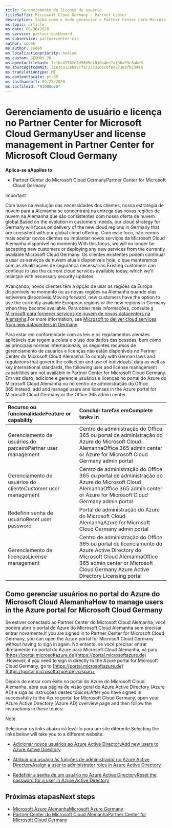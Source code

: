 ```yaml
---
title: Gerenciamento de licença de usuário
titleSuffix: Microsoft Cloud Germany - Partner Center
description: Saiba como e onde gerenciar o Partner Center para Microsoft Cloud parceiros, clientes e licenças da Alemanha, bem como redefinições de senha.
ms.topic: article
ms.date: 06/30/2020
ms.service: partner-dashboard
ms.subservice: partnercenter-csp
author: sodeb
ms.author: sodeb
ms.localizationpriority: medium
ms.custom: SEOMAY.20
ms.openlocfilehash: 7c1bc49562e3d58d5e4010a4be7af36a99c8abe6
ms.sourcegitcommit: 51e3c912eba8cfa72733206c0fee22386fbc34aa
ms.translationtype: MT
ms.contentlocale: pt-BR
ms.lasthandoff: 09/22/2020
ms.locfileid: "91000620"
---
```

# <a name="user-and-license-management-in-partner-center-for-microsoft-cloud-germany"></a><span data-ttu-id="9b61e-103">Gerenciamento de usuário e licença no Partner Center for Microsoft Cloud Germany</span><span class="sxs-lookup"><span data-stu-id="9b61e-103">User and license management in Partner Center for Microsoft Cloud Germany</span></span>

<span data-ttu-id="9b61e-104">**Aplica-se a**</span><span class="sxs-lookup"><span data-stu-id="9b61e-104">**Applies to**</span></span>

-  <span data-ttu-id="9b61e-105">Partner Center do Microsoft Cloud Germany</span><span class="sxs-lookup"><span data-stu-id="9b61e-105">Partner Center for Microsoft Cloud Germany</span></span>

> [!IMPORTANT]
> <span data-ttu-id="9b61e-106">Com base na evolução das necessidades dos clientes, nossa estratégia de nuvem para a Alemanha se concentrará na entrega das novas regiões de nuvem na Alemanha que são consistentes com nossa oferta de nuvem global.</span><span class="sxs-lookup"><span data-stu-id="9b61e-106">Based on the evolution in customers' needs, our cloud strategy for Germany will focus on delivery of the new cloud regions in Germany that are consistent with our global cloud offering.</span></span> <span data-ttu-id="9b61e-107">Com esse foco, não iremos mais aceitar novos clientes ou implantar novos serviços da Microsoft Cloud Alemanha disponível no momento.</span><span class="sxs-lookup"><span data-stu-id="9b61e-107">With this focus, we will no longer be accepting new customers or deploying any new services from the currently available Microsoft Cloud Germany.</span></span> <span data-ttu-id="9b61e-108">Os clientes existentes podem continuar a usar os serviços de nuvem atuais disponíveis hoje, o que manteremos com as atualizações de segurança necessárias.</span><span class="sxs-lookup"><span data-stu-id="9b61e-108">Existing customers can continue to use the current cloud services available today, which we'll maintain with necessary security updates.</span></span>
>  
> <span data-ttu-id="9b61e-109">Avançando, novos clientes têm a opção de usar as regiões da Europa disponíveis no momento ou as novas regiões na Alemanha quando elas estiverem disponíveis.</span><span class="sxs-lookup"><span data-stu-id="9b61e-109">Moving forward, new customers have the option to use the currently available European regions or the new regions in Germany when they become available.</span></span> <span data-ttu-id="9b61e-110">Para obter mais informações, consulte [a Microsoft para fornecer serviços de nuvem de novos datacenters na Alemanha](https://news.microsoft.com/europe/2018/08/31/microsoft-to-deliver-cloud-services-from-new-datacentres-in-germany-in-2019-to-meet-evolving-customer-needs/).</span><span class="sxs-lookup"><span data-stu-id="9b61e-110">For more information, see [Microsoft to deliver cloud services from new datacenters in Germany](https://news.microsoft.com/europe/2018/08/31/microsoft-to-deliver-cloud-services-from-new-datacentres-in-germany-in-2019-to-meet-evolving-customer-needs/).</span></span>

<span data-ttu-id="9b61e-111">Para estar em conformidade com as leis e os regulamentos alemães aplicáveis que regem a coleta e o uso dos dados das pessoas, bem como as principais normas internacionais, os seguintes recursos de gerenciamento de usuários e licenças não estão disponíveis no Partner Center do Microsoft Cloud Alemanha.</span><span class="sxs-lookup"><span data-stu-id="9b61e-111">To comply with German laws and regulations that govern the collection and use of individuals' data as well as key international standards, the following user and license management capabilities are not available in Partner Center for Microsoft Cloud Germany.</span></span> <span data-ttu-id="9b61e-112">Em vez disso, adicione e gerencie usuários e licenças no portal do Azure do Microsoft Cloud Alemanha ou no centro de administração do Office 365.</span><span class="sxs-lookup"><span data-stu-id="9b61e-112">Instead, add and manage users and licenses in the Azure portal for Microsoft Cloud Germany or the Office 365 admin center.</span></span>

<span data-ttu-id="9b61e-113">Recurso ou funcionalidade</span><span class="sxs-lookup"><span data-stu-id="9b61e-113">Feature or capability</span></span> | <span data-ttu-id="9b61e-114">Concluir tarefas em</span><span class="sxs-lookup"><span data-stu-id="9b61e-114">Complete tasks in</span></span>
:--- | :---
<span data-ttu-id="9b61e-115">Gerenciamento de usuários do parceiro</span><span class="sxs-lookup"><span data-stu-id="9b61e-115">Partner user management</span></span> | <span data-ttu-id="9b61e-116">Centro de administração do Office 365 ou portal de administração do Azure do Microsoft Cloud Alemanha</span><span class="sxs-lookup"><span data-stu-id="9b61e-116">Office 365 admin center or Azure for Microsoft Cloud Germany admin portal</span></span>
<span data-ttu-id="9b61e-117">Gerenciamento de usuários do cliente</span><span class="sxs-lookup"><span data-stu-id="9b61e-117">Customer user management</span></span> | <span data-ttu-id="9b61e-118">Centro de administração do Office 365 ou portal de administração do Azure do Microsoft Cloud Alemanha</span><span class="sxs-lookup"><span data-stu-id="9b61e-118">Office 365 admin center or Azure for Microsoft Cloud Germany admin portal</span></span>
<span data-ttu-id="9b61e-119">Redefinir senha de usuário</span><span class="sxs-lookup"><span data-stu-id="9b61e-119">Reset user password</span></span> | <span data-ttu-id="9b61e-120">Portal de administração do Azure do Microsoft Cloud Alemanha</span><span class="sxs-lookup"><span data-stu-id="9b61e-120">Azure for Microsoft Cloud Germany admin portal</span></span>
<span data-ttu-id="9b61e-121">Gerenciamento de licenças</span><span class="sxs-lookup"><span data-stu-id="9b61e-121">License management</span></span> | <span data-ttu-id="9b61e-122">Centro de administração do Office 365 ou portal de licenciamento do Azure Active Directory do Microsoft Cloud Alemanha</span><span class="sxs-lookup"><span data-stu-id="9b61e-122">Office 365 admin center or Microsoft Cloud Germany Azure Active Directory Licensing portal</span></span>

## <a name="how-to-manage-users-in-the-azure-portal-for-microsoft-cloud-germany"></a><span data-ttu-id="9b61e-123">Como gerenciar usuários no portal do Azure do Microsoft Cloud Alemanha</span><span class="sxs-lookup"><span data-stu-id="9b61e-123">How to manage users in the Azure portal for Microsoft Cloud Germany</span></span> 

<span data-ttu-id="9b61e-124">Se estiver conectado ao Partner Center do Microsoft Cloud Alemanha, você poderá abrir o portal do Azure do Microsoft Cloud Alemanha sem precisar entrar novamente.</span><span class="sxs-lookup"><span data-stu-id="9b61e-124">If you are signed in to Partner Center for Microsoft Cloud Germany, you can open the Azure portal for Microsoft Cloud Germany without having to sign in again.</span></span> <span data-ttu-id="9b61e-125">No entanto, se você precisar entrar diretamente no portal do Azure para Microsoft Cloud Alemanha, vá para [https://portal.microsoftazure.de](https://portal.microsoftazure.de) .</span><span class="sxs-lookup"><span data-stu-id="9b61e-125">However, if you need to sign in directly to the Azure portal for Microsoft Cloud Germany, go to [https://portal.microsoftazure.de](https://portal.microsoftazure.de).</span></span> 

<span data-ttu-id="9b61e-126">Depois de entrar com êxito no portal do Azure do Microsoft Cloud Alemanha, abra sua página de visão geral do Azure Active Directory (Azure AD) e siga as instruções destes tópicos:</span><span class="sxs-lookup"><span data-stu-id="9b61e-126">After you have signed in successfully to the Azure portal for Microsoft Cloud Germany, open your Azure Active Directory (Azure AD) overview page and then follow the instructions in these topics:</span></span>

> [!NOTE]  
> <span data-ttu-id="9b61e-127">Selecionar os links abaixo irá levá-lo para um site diferente.</span><span class="sxs-lookup"><span data-stu-id="9b61e-127">Selecting the links below will take you to a different website.</span></span>

-  [<span data-ttu-id="9b61e-128">Adicionar novos usuários ao Azure Active Directory</span><span class="sxs-lookup"><span data-stu-id="9b61e-128">Add new users to Azure Active Directory</span></span>](/azure/active-directory/active-directory-users-create-azure-portal)

-  [<span data-ttu-id="9b61e-129">Atribuir um usuário às funções de administrador no Azure Active Directory</span><span class="sxs-lookup"><span data-stu-id="9b61e-129">Assign a user to administrator roles in Azure Active Directory</span></span>](/azure/active-directory/active-directory-users-assign-role-azure-portal)

-  [<span data-ttu-id="9b61e-130">Redefinir a senha de um usuário no Azure Active Directory</span><span class="sxs-lookup"><span data-stu-id="9b61e-130">Reset the password for a user in Azure Active Directory</span></span>](/azure/active-directory/active-directory-users-reset-password-azure-portal)

## <a name="next-steps"></a><span data-ttu-id="9b61e-131">Próximas etapas</span><span class="sxs-lookup"><span data-stu-id="9b61e-131">Next steps</span></span>

-  [<span data-ttu-id="9b61e-132">Microsoft Azure Alemanha</span><span class="sxs-lookup"><span data-stu-id="9b61e-132">Microsoft Azure Germany</span></span>](https://azure.microsoft.com/global-infrastructure/germany/)
-  [<span data-ttu-id="9b61e-133">Partner Center do Microsoft Cloud Alemanha</span><span class="sxs-lookup"><span data-stu-id="9b61e-133">Partner Center for Microsoft Cloud Germany</span></span>](partner-center-for-microsoft-cloud-germany.md)